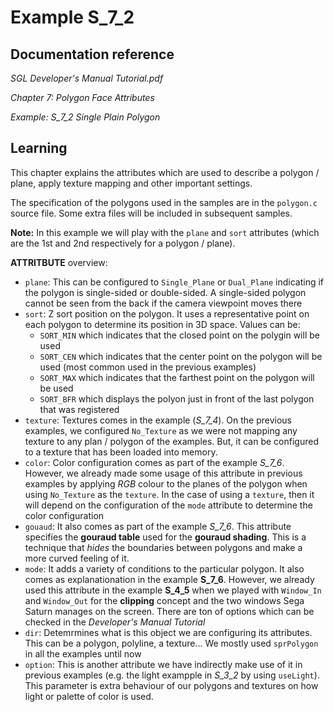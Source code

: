 # Example S_7_2
 
## Documentation reference

_SGL Developer's Manual Tutorial.pdf_

_Chapter 7: Polygon Face Attributes_

_Example: S_7_2 Single Plain Polygon_

## Learning  

This chapter explains the attributes which are used to describe a polygon / plane, apply texture mapping and other important settings.

The specification of the polygons used in the samples are in the `polygon.c` source file. Some extra files will be included in subsequent samples.

**Note:** In this example we will play with the `plane` and `sort` attributes (which are the 1st and 2nd respectively for a polygon / plane).

 **ATTRITBUTE** overview:

- `plane`: This can be configured to `Single_Plane` or `Dual_Plane` indicating if the polygon is single-sided or double-sided. A single-sided polygon cannot be seen from the back if the camera viewpoint moves there
- `sort`: Z sort position on the polygon. It uses a representative point on each polygon to determine its position in 3D space. Values can be:
    - `SORT_MIN` which indicates that the closed point on the polygin will be used
    - `SORT_CEN` which indicates that the center point on the polygon will be used (most common used in the previous examples)
    - `SORT_MAX` which indicates that the farthest point on the polygon will be used
    - `SORT_BFR` which displays the polyon just in front of the last polygon that was registered
- `texture`: Textures comes in the example (*S_7_4*). On the previous examples, we configured `No_Texture` as we were not mapping any texture to any plan / polygon of the examples. But, it can be configured to a texture that has been loaded into memory.
- `color`: Color configuration comes as part of the example *S_7_6*. However, we already made some usage of this attribute in previous examples by applying *RGB* colour to the planes of the polygon when using `No_Texture` as the `texture`. In the case of using a `texture`, then it will depend on the configuration of the `mode` attribute to determine the color configuration
- `gouaud`: It also comes as part of the example *S_7_6*. This attribute specifies the **gouraud table** used for the **gouraud shading**. This is a technique that *hides* the boundaries between polygons and make a more curved feeling of it. 
- `mode`: It adds a variety of conditions to the particular polygon. It also comes as explanationation in the example **S_7_6**. However, we already used this attribute in the example **S_4_5** when we played with `Window_In` and `Window_Out` for the **clipping** concept and the two windows Sega Saturn manages on the screen. There are ton of options which can be checked in the *Developer's Manual Tutorial*
- `dir`: Detemrmines what is this object we are configuring its attributes. This can be a polygon, polyline, a texture... We mostly used `sprPolygon` in all the examples until now
- `option`: This is another attribute we have indirectly make use of it in previous examples (e.g. the light exampple in *S_3_2* by using `useLight`). This parameter is extra behaviour of our polygons and textures on how light or palette of color is used.

